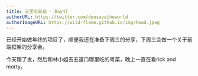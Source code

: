 ```yaml
---
title: 三里屯日记 - Day47
authorURL: https://twitter.com/dousavetheworld
authorImageURL: https://wild-flame.github.io/img/head.jpeg
---
```


已经开始做年终的项目了，顺便我还在准备下周三的分享，下周三会做一个关于前端框架的分享会。

今天理了发，然后和林小姐去五道口哪里吃的粤菜，晚上一直在看rick and morty。
